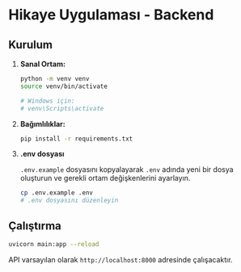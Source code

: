 # Hikaye Uygulaması - Backend

## Kurulum

1. **Sanal Ortam:**

   ```bash
   python -m venv venv
   source venv/bin/activate

   # Windows için:
   # venv\Scripts\activate
   ```

2. **Bağımlılıklar:**

   ```bash
   pip install -r requirements.txt
   ```

3. **.env dosyası**

   `.env.example` dosyasını kopyalayarak `.env` adında yeni bir dosya oluşturun ve gerekli ortam değişkenlerini ayarlayın.

   ```bash
   cp .env.example .env
   # .env dosyasını düzenleyin
   ```

## Çalıştırma

```bash
uvicorn main:app --reload
```

API varsayılan olarak `http://localhost:8000` adresinde çalışacaktır.
